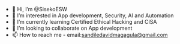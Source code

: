 - 👋 Hi, I’m @SisekoESW
- 👀 I’m interested in App development, Security, AI and Automation
- 🌱 I’m currently learning Certified Ethical Hacking and CISA
- 💞️ I’m looking to collaborate on App development
- 📫 How to reach me - email:sandiledavidmagagula@gmail.com

<!---
SisekoESW/SisekoESW is a ✨ special ✨ repository because its `README.md` (this file) appears on your GitHub profile.
You can click the Preview link to take a look at your changes.
--->
